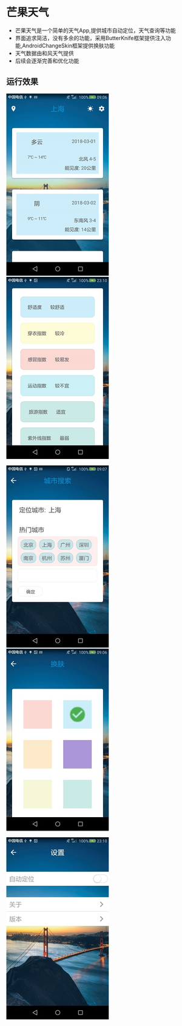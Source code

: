 # 芒果天气

- 芒果天气是一个简单的天气App,提供城市自动定位，天气查询等功能
- 界面追求简洁，没有多余的功能，采用ButterKnife框架提供注入功能,AndroidChangeSkin框架提供换肤功能
- 天气数据由和风天气提供
- 后续会逐渐完善和优化功能


## 运行效果

![](https://github.com/dingdangmao123/Mango/blob/master/demo/s1.jpg)     ![](https://github.com/dingdangmao123/Mango/blob/master/demo/s2.jpg)


![](https://github.com/dingdangmao123/Mango/blob/master/demo/s3.jpg)     ![](https://github.com/dingdangmao123/Mango/blob/master/demo/s4.jpg)

![](https://github.com/dingdangmao123/Mango/blob/master/demo/s5.jpg)

